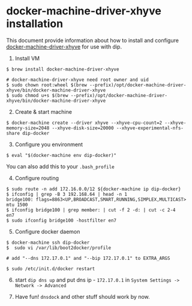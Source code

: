 # docker-machine-driver-xhyve installation

This document provide information about how to install and configure [docker-machine-driver-xhyve](https://github.com/zchee/docker-machine-driver-xhyve) for use with dip.

1. Install VM

 ```
 $ brew install docker-machine-driver-xhyve

 # docker-machine-driver-xhyve need root owner and uid
 $ sudo chown root:wheel $(brew --prefix)/opt/docker-machine-driver-xhyve/bin/docker-machine-driver-xhyve
 $ sudo chmod u+s $(brew --prefix)/opt/docker-machine-driver-xhyve/bin/docker-machine-driver-xhyve
 ```

2. Create & start machine

 ```
 $ docker-machine create --driver xhyve --xhyve-cpu-count=2 --xhyve-memory-size=2048 --xhyve-disk-size=20000 --xhyve-experimental-nfs-share dip-docker
 ```

3. Configure you environment

 ```
 $ eval "$(docker-machine env dip-docker)"
 ```
 You can also add this to your `.bash_profile`

4. Configure routing

 ```
 $ sudo route -n add 172.16.0.0/12 ${docker-machine ip dip-docker}
 $ ifconfig | grep -B 3 192.168.64 | head -n 1
 bridge100: flags=8863<UP,BROADCAST,SMART,RUNNING,SIMPLEX,MULTICAST> mtu 1500
 $ ifconfig bridge100 | grep member: | cut -f 2 -d: | cut -c 2-4
 en7
 $ sudo ifconfig bridge100 -hostfilter en7
 ```

5. Configure docker daemon

 ```
 $ docker-machine ssh dip-docker
 $  sudo vi /var/lib/boot2docker/profile

 # add "--dns 172.17.0.1" and "--bip 172.17.0.1" to EXTRA_ARGS

 $ sudo /etc/init.d/docker restart
 ```

6. start `dip dns up` and put dns ip - `172.17.0.1` in `System Settings -> Network -> Advanced`

7. Have fun! `dnsdock` and other stuff should work by now.
